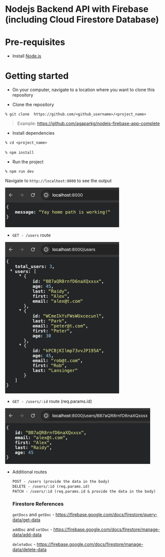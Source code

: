 # Nodejs Backend API with Firebase (including Cloud Firestore Database)

# Pre-requisites

- Install [Node.js](https://nodejs.org/en/)

# Getting started

- On your computer, navigate to a location where you want to clone this repository

- Clone the repository

```
% git clone  https://github.com/<github_username>/<project_name>
```

> Example: https://github.com/agaparkg/nodejs-firebase-app-complete

- Install dependencies

```
% cd <project_name>

% npm install
```

- Run the project

```
% npm run dev
```

Navigate to `http://localhost:8000` to see the output

![home](/images/home.png)

- `GET - /users` route

![users](/images/users.png)

- `GET - /users/:id` route (req.params.id)

![single](/images/single.png)

- Additional routes

  ```
  POST - /users (provide the data in the body)
  DELETE - /users/:id (req.params.id)
  PATCH - /users/:id (req.params.id & provide the data in the body)
  ```

  ### Firestore References

  `getDocs` and `getDoc` - https://firebase.google.com/docs/firestore/query-data/get-data

  `addDoc` and `setDoc` - https://firebase.google.com/docs/firestore/manage-data/add-data

  `deleteDoc` - https://firebase.google.com/docs/firestore/manage-data/delete-data
